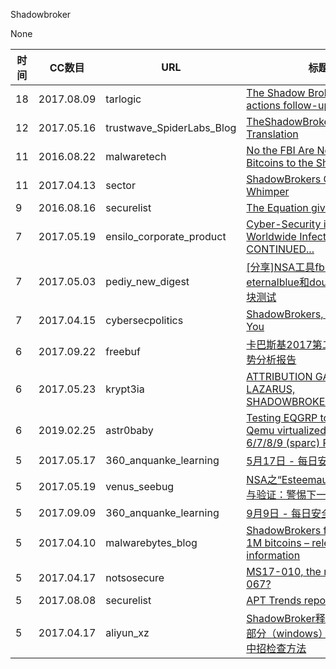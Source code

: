 Shadowbroker

None

| 时间 | CC数目 | URL | 标题 |
| ---- | ----- | --- | --- |
| 18 | 2017.08.09 | tarlogic | [The Shadow Brokers – TSB actions follow-up (Part 1)](https://www.tarlogic.com/en/blog/the-shadow-brokers-follow-up-part-1/) |
| 12 | 2017.05.16 | trustwave_SpiderLabs_Blog | [TheShadowBrokers Babytalk Translation](https://www.trustwave.com/Resources/SpiderLabs-Blog/TheShadowBrokers-Babytalk-Translation/) |
| 11 | 2016.08.22 | malwaretech | [No the FBI Are Not Sending Bitcoins to the Shadowbrokers](https://www.malwaretech.com/2016/08/no-the-fbi-are-not-sending-bitcoins-to-the-shadowbrokers.html) |
| 11 | 2017.04.13 | sector | [ShadowBrokers Go Out With A Whimper](https://sector.ca/shadowbrokers-go-out-with-a-whimper/) |
| 9 | 2016.08.16 | securelist | [The Equation giveaway](https://securelist.com/the-equation-giveaway/75812/) |
| 7 | 2017.05.19 | ensilo_corporate_product | [Cyber-Security in 120 Secs: Worldwide Infection.  TO BE CONTINUED...](https://blog.ensilo.com/cyber-security-in-120-worldwide-infection) |
| 7 | 2017.05.03 | pediy_new_digest | [[分享]NSA工具fb.py eternalblue和doublepulsar模块测试](https://bbs.pediy.com/thread-217397.htm) |
| 7 | 2017.04.15 | cybersecpolitics | [ShadowBrokers, the VEP, and You](https://cybersecpolitics.blogspot.com/2017/04/shadowbrokers-vep-and-you.html) |
| 6 | 2017.09.22 | freebuf | [卡巴斯基2017第二季度APT趋势分析报告](http://www.freebuf.com/articles/paper/148002.html) |
| 6 | 2017.05.23 | krypt3ia | [ATTRIBUTION GAMES: LAZARUS, SHADOWBROKERS, BLOFELD.](https://krypt3ia.wordpress.com/2017/05/23/attribution-games-lazarus-shadowbrokers-blofeld/) |
| 6 | 2019.02.25 | astr0baby | [Testing EQGRP tools against Qemu virtualized Solaris 6/7/8/9 (sparc) Pt.1](https://astr0baby.wordpress.com/2019/02/25/testing-eqgrp-tools-against-qemu-virtualized-solaris-6-7-8-9-sparc-pt-1/) |
| 5 | 2017.05.17 | 360_anquanke_learning | [5月17日 - 每日安全知识热点](https://www.anquanke.com/post/id/86107/) |
| 5 | 2017.05.19 | venus_seebug | [NSA之“Esteemaudit”深度分析与验证：警惕下一次“蓝”](https://paper.seebug.org/306/) |
| 5 | 2017.09.09 | 360_anquanke_learning | [9月9日 - 每日安全知识热点](https://www.anquanke.com/post/id/86804/) |
| 5 | 2017.04.10 | malwarebytes_blog | [ShadowBrokers fails to collect 1M bitcoins – releases stolen information](https://blog.malwarebytes.com/cybercrime/2017/04/shadowbrokers-fails-to-collect-1m-bitcoins-releases-stolen-information/) |
| 5 | 2017.04.17 | notsosecure | [MS17-010, the new MS08-067?](https://www.notsosecure.com/ms17-010-new-ms08-067/) |
| 5 | 2017.08.08 | securelist | [APT Trends report Q2 2017](https://securelist.com/apt-trends-report-q2-2017/79332/) |
| 5 | 2017.04.17 | aliyun_xz | [ShadowBroker释放的NSA工具部分（windows）fb.py复现和中招检查方法](https://xz.aliyun.com/t/194) |
